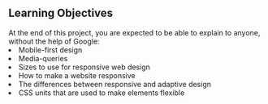<h2> Learning Objectives </h2>
At the end of this project, you are expected to be able to explain to anyone, without the help of Google:

<li> Mobile-first design </li>
<li> Media-queries </li>
<li> Sizes to use for responsive web design </li>
<li>How to make a website responsive </li>
<li>The differences between responsive and adaptive design </li>
<li> CSS units that are used to make elements flexible </li>
